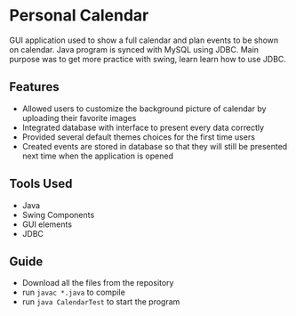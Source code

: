 # Personal Calendar
  GUI application used to show a full calendar and plan events to be shown on calendar. Java program is synced with MySQL using JDBC. Main purpose was to get more practice with swing, learn learn how to use JDBC.
  
## Features
  - Allowed users to customize the background picture of calendar by uploading their favorite images
  - Integrated database with interface to present every data correctly
  - Provided several default themes choices for the first time users
  - Created events are stored in database so that they will still be presented next time when the application is opened
  
## Tools Used
  - Java
  - Swing Components
  - GUI elements
  - JDBC

## Guide
  - Download all the files from the repository
  - run ```javac *.java``` to compile
  - run ```java CalendarTest``` to start the program

